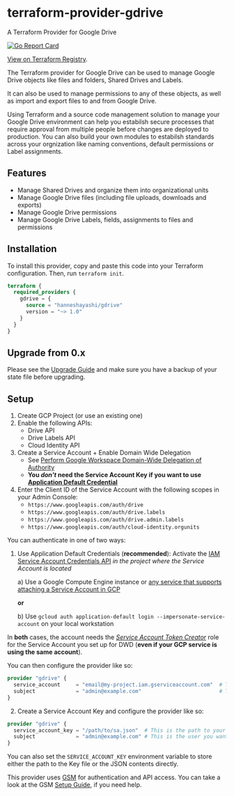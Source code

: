 # terraform-provider-gdrive
A Terraform Provider for Google Drive

[![Go Report Card](https://goreportcard.com/badge/github.com/hanneshayashi/terraform-provider-gdrive)](https://goreportcard.com/report/github.com/hanneshayashi/terraform-provider-gdrive)

[View on Terraform Registry](https://registry.terraform.io/providers/hanneshayashi/gdrive/latest).

The Terraform provider for Google Drive can be used to manage Google Drive objects like files and folders, Shared Drives and Labels.

It can also be used to manage permissions to any of these objects, as well as import and export files to and from Google Drive.

Using Terraform and a source code management solution to manage your Google Drive environment can help you estabilsh secure processes
that require approval from multiple people before changes are deployed to production. You can also build your own modules to estabilsh
standards across your orgnization like naming conventions, default permissions or Label assignments.

## Features

* Manage Shared Drives and organize them into organizational units
* Manage Google Drive files (including file uploads, downloads and exports)
* Manage Google Drive permissions
* Manage Google Drive Labels, fields, assignments to files and permissions

## Installation

To install this provider, copy and paste this code into your Terraform configuration. Then, run `terraform init`.

```terraform
terraform {
  required_providers {
    gdrive = {
      source = "hanneshayashi/gdrive"
      version = "~> 1.0"
    }
  }
}
```

## Upgrade from 0.x

Please see the [Upgrade Guide](https://registry.terraform.io/providers/hanneshayashi/gdrive/latest/docs/guides/version_1_upgrade) and make sure you have a backup of your state file before upgrading.

## Setup

1. Create GCP Project (or use an existing one)
2. Enable the following APIs:
    * Drive API
    * Drive Labels API
    * Cloud Identity API
3. Create a Service Account + Enable Domain Wide Delegation
    * See [Perform Google Workspace Domain-Wide Delegation of Authority](https://developers.google.com/admin-sdk/directory/v1/guides/delegation)
    * **You *don't* need the Service Account Key if you want to use [Application Default Credential](https://cloud.google.com/iam/docs/best-practices-for-using-and-managing-service-accounts#use-attached-service-accounts)**
4. Enter the Client ID of the Service Account with the following scopes in your Admin Console:
    *	`https://www.googleapis.com/auth/drive`
    *	`https://www.googleapis.com/auth/drive.labels`
    *	`https://www.googleapis.com/auth/drive.admin.labels`
    * `https://www.googleapis.com/auth/cloud-identity.orgunits`

You can authenticate in one of two ways:
1. Use Application Default Credentials (**recommended**):
  Activate the [IAM Service Account Credentials API](https://console.developers.google.com/apis/api/iamcredentials.googleapis.com/overview) *in the project where the Service Account is located*

   a) Use a Google Compute Engine instance or [any service that supports attaching a Service Account in GCP](https://cloud.google.com/iam/docs/impersonating-service-accounts#attaching-new-resource)

   **or**

   b) Use `gcloud auth application-default login --impersonate-service-account` on your local workstation

In **both** cases, the account needs the *[Service Account Token Creator](https://cloud.google.com/iam/docs/service-accounts#token-creator-role)* role for the Service Account you set up for DWD (**even if your GCP service is using the same account**).

You can then configure the provider like so:

```terraform
provider "gdrive" {
  service_account     = "email@my-project.iam.gserviceaccount.com"  # This is the email address of your Service Account. You can leave this empty on GCP, if you want to use the service's account
  subject             = "admin@example.com"                         # This is the user you want to impersonate with Domain Wide Delegation
}
```

2. Create a Service Account Key and configure the provider like so:
```terraform
provider "gdrive" {
  service_account_key = "/path/to/sa.json"  # This is the path to your Service Account Key file or its content in JSON format
  subject             = "admin@example.com" # This is the user you want to impersonate with Domain Wide Delegation
}
```

You can also set the `SERVICE_ACCOUNT_KEY` environment variable to store either the path to the Key file or the JSON contents directly.

This provider uses [GSM](https://github.com/hanneshayashi/gsm) for authentication and API access.
You can take a look at the GSM [Setup Guide](https://gsm.hayashi-ke.online/setup), if you need help.
